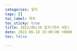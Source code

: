 ```yaml
---
categories: 일지
tags: []
toc_label: 목차
toc_sticky: true
title: 2022/06/10 일지(연속 4일)
date: 2022-06-10 15:00:00 +0000
toc: false

---
```

